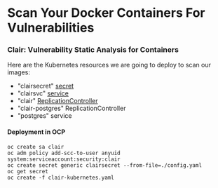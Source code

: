 # Scan Your Docker Containers For Vulnerabilities

### Clair: Vulnerability Static Analysis for Containers

Here are the Kubernetes resources we are going to deploy to scan our images:

* "clairsecret" [secret](https://kubernetes.io/docs/concepts/configuration/secret/)
* "clairsvc" [service](https://kubernetes.io/docs/concepts/services-networking/service/)
* "clair" [ReplicationController](https://kubernetes.io/docs/concepts/workloads/controllers/replicationcontroller/)
* "clair-postgres" ReplicationController
* "postgres" service

#### Deployment in OCP

```
oc create sa clair
oc adm policy add-scc-to-user anyuid system:serviceaccount:security:clair
oc create secret generic clairsecret --from-file=./config.yaml
oc get secret
oc create -f clair-kubernetes.yaml
```
